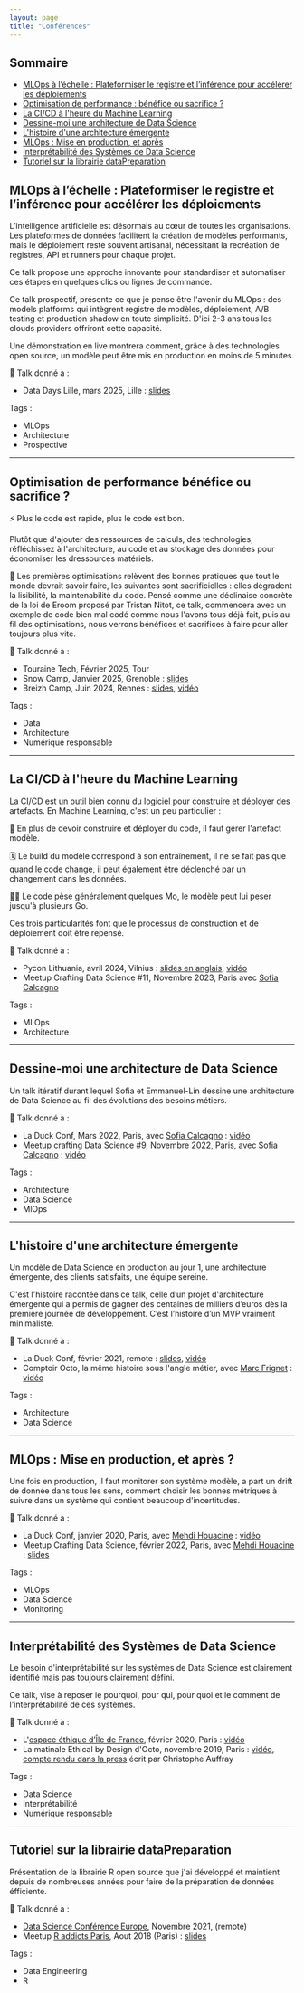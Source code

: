 ```yaml
---
layout: page
title: "Conférences"
---
```


## Sommaire

- [MLOps à l’échelle : Plateformiser le registre et l’inférence pour accélérer les déploiements](#mlops-à-léchelle--plateformiser-le-registre-et-linférence-pour-accélérer-les-déploiements)
- [Optimisation de performance : bénéfice ou sacrifice ?](#optimisation-de-performance-bénéfice-ou-sacrifice-)
- [La CI/CD à l'heure du Machine Learning](#la-cicd-à-lheure-du-machine-learning)
- [Dessine-moi une architecture de Data Science](#dessine-moi-une-architecture-de-Data-Science)
- [L'histoire d'une architecture émergente](#lhistoire-dune-architecture-émergente)
- [MLOps : Mise en production, et après](#mlops--mise-en-production-et-après-)
- [Interprétabilité des Systèmes de Data Science](#interprétabilité-des-systèmes-de-data-science)
- [Tutoriel sur la librairie dataPreparation](#tutoriel-sur-la-librairie-datapreparation)

## MLOps à l’échelle : Plateformiser le registre et l’inférence pour accélérer les déploiements

L’intelligence artificielle est désormais au cœur de toutes les organisations. Les plateformes de données facilitent la création de modèles performants, mais le déploiement reste souvent artisanal, nécessitant la recréation de registres, API et runners pour chaque projet.

Ce talk propose une approche innovante pour standardiser et automatiser ces étapes en quelques clics ou lignes de commande.

Ce talk prospectif, présente ce que je pense être l'avenir du MLOps : des models platforms qui intègrent registre de modèles, déploiement, A/B testing et production shadow en toute simplicité. D'ici 2-3 ans tous les clouds providers offriront cette capacité.

Une démonstration en live montrera comment, grâce à des technologies open source, un modèle peut être mis en production en moins de 5 minutes.

📍 Talk donné à :
- Data Days Lille, mars 2025, Lille : [slides](https://github.com/ELToulemonde/talks/blob/main/2025/Data%20Days%20Lille/MLOps_%20Model%20plateforme%20pour%20passer%20%C3%A0%20l'%C3%A9chelle.pdf)

Tags : 
- MLOps
- Architecture
- Prospective

* * *

## Optimisation de performance bénéfice ou sacrifice ?

⚡ Plus le code est rapide, plus le code est bon. 

Plutôt que d'ajouter des ressources de calculs, des technologies, réfléchissez à l'architecture, au code et au stockage des données pour économiser les dressources matériels.

🚀 Les premières optimisations relèvent des bonnes pratiques que tout le monde devrait savoir faire, les suivantes sont sacrificielles : elles dégradent la lisibilité, la maintenabilité du code. Pensé comme une déclinaise concrète de la loi de Eroom proposé par Tristan Nitot, ce talk, commencera avec un exemple de code bien mal codé comme nous l'avons tous déjà fait, puis au fil des optimisations, nous verrons bénéfices et sacrifices à faire pour aller toujours plus vite.

📍 Talk donné à :
- Touraine Tech, Février 2025, Tour
- Snow Camp, Janvier 2025, Grenoble : [slides](https://github.com/ELToulemonde/talks/blob/main/2025/Snow%20Camp/Optimisation%20de%20performance%20b%C3%A9n%C3%A9fice%20ou%20sacrifice.pdf)
- Breizh Camp, Juin 2024, Rennes : [slides](https://github.com/ELToulemonde/talks/blob/main/2024/Breizh%20Camp/Optimisation%20de%20performance%20b%C3%A9n%C3%A9fice%20ou%20sacrifice.pdf), [vidéo](https://www.youtube.com/watch?v=obKSKpPyaGo)

Tags : 
- Data
- Architecture
- Numérique responsable

* * * 
## La CI/CD à l'heure du Machine Learning

La CI/CD est un outil bien connu du logiciel pour construire et déployer des artefacts. En Machine Learning, c'est un peu particulier : 

🔢 En plus de devoir construire et déployer du code, il faut gérer l'artefact modèle.

🗓️ Le build du modèle correspond à son entraînement, il ne se fait pas que quand le code change, il peut également être déclenché par un changement dans les données.

🏋️‍♀️ Le code pèse généralement quelques Mo, le modèle peut lui peser jusqu'à plusieurs Go. 

Ces trois particularités font que le processus de construction et de déploiement doit être repensé.

📍 Talk donné à : 
- Pycon Lithuania, avril 2024, Vilnius : [slides en anglais](https://github.com/ELToulemonde/talks/blob/main/2024/PyCon%202024%20Lithuania/CI_CD%20at%20Machine%20Learning%20time.pdf), [vidéo](https://www.youtube.com/watch?v=093T744olQ4)
- Meetup Crafting Data Science #11, Novembre 2023, Paris avec [Sofia Calcagno](https://fr.linkedin.com/in/sof%C3%ADa-calcagno)

Tags : 
- MLOps
- Architecture

* * *

## Dessine-moi une architecture de Data Science

Un talk itératif durant lequel Sofia et Emmanuel-Lin dessine une architecture de Data Science au fil des évolutions des
besoins métiers.

📍 Talk donné à :
- La Duck Conf, Mars 2022, Paris, avec [Sofia Calcagno](https://fr.linkedin.com/in/sof%C3%ADa-calcagno) : [vidéo](https://www.youtube.com/watch?v=7jyyBaV8jjI)
- Meetup crafting Data Science #9, Novembre 2022, Paris, avec [Sofia Calcagno](https://fr.linkedin.com/in/sof%C3%ADa-calcagno) : [vidéo](https://www.youtube.com/watch?v=F7u3lCohVcQ)

Tags : 
- Architecture
- Data Science
- MlOps

* * *

## L'histoire d'une architecture émergente

Un modèle de Data Science en production au jour 1, une architecture émergente, des clients satisfaits, une équipe sereine. 

C'est l'histoire racontée dans ce talk, celle d’un projet d'architecture émergente qui a permis de gagner des centaines de milliers d’euros dès la première journée de développement. C’est l’histoire d’un MVP vraiment minimaliste.

📍 Talk donné à :
- La Duck Conf, février 2021, remote : [slides](https://github.com/ELToulemonde/talks/blob/main/2021/La%20Duck%20Conf/Histoire%20d'une%20architecture%20%C3%A9mergeante.pdf), [vidéo](https://www.youtube.com/watch?v=qj3lVoaAe3Q)
- Comptoir Octo, la même histoire sous l'angle métier, avec [Marc Frignet](https://fr.linkedin.com/in/marc-frignet-0582b09) : [vidéo](https://www.youtube.com/watch?v=2gTdE6HI12g)

Tags : 
- Architecture
- Data Science

* * *

## MLOps : Mise en production, et après ?

Une fois en production, il faut monitorer son système modèle, a part un drift de donnée dans tous les sens, comment choisir les bonnes métriques à suivre dans un système qui contient beaucoup d'incertitudes.

📍 Talk donné à :
- La Duck Conf, janvier 2020, Paris, avec [Mehdi Houacine](https://fr.linkedin.com/in/mehdihouacine) : [vidéo](https://www.youtube.com/watch?v=neZ4KnfHUtY)
- Meetup Crafting Data Science, février 2022, Paris, avec [Mehdi Houacine](https://fr.linkedin.com/in/mehdihouacine) : [slides](https://fr.slideshare.net/EmmanuelLinTOULEMOND/meetup-crafting-data-science-3-mars)

Tags : 
- MLOps
- Data Science
- Monitoring

* * *

## Interprétabilité des Systèmes de Data Science

Le besoin d'interprétabilité sur les systèmes de Data Science est clairement identifié mais pas toujours clairement défini. 

Ce talk, vise à reposer le pourquoi, pour qui, pour quoi et le comment de l'interprétabilité de ces systèmes.

📍 Talk donné à :
- L'[espace éthique d’Île de France](https://www.espace-ethique.org/), février 2020, Paris : [vidéo](https://www.youtube.com/watch?v=Pa5YeciG2-8)
- La matinale Ethical by Design d'Octo, novembre 2019, Paris : [vidéo](https://youtu.be/o_TBFPvUQ30?si=kDOehwTVNQ93HRAa&t=5753), [compte rendu dans la press](https://www.alliancy.fr/solution-ia-confiance-etait-ethical-by-design) écrit par Christophe Auffray

Tags : 
- Data Science
- Interprétabilité
- Numérique responsable

* * *

## Tutoriel sur la librairie dataPreparation

Présentation de la librairie R open source que j'ai développé et maintient depuis de nombreuses années pour faire de la préparation de données éfficiente.

📍 Talk donné à :
- [Data Science Conférence Europe](https://datasciconference.com), Novembre 2021, (remote)
- Meetup [R addicts Paris](https://www.meetup.com/fr-FR/rparis/), Aout 2018 (Paris) : [slides](https://fr.slideshare.net/EmmanuelLinTOULEMOND/presentation-of-datapreparation-at-mett-up-raddicts)

Tags : 
- Data Engineering
- R